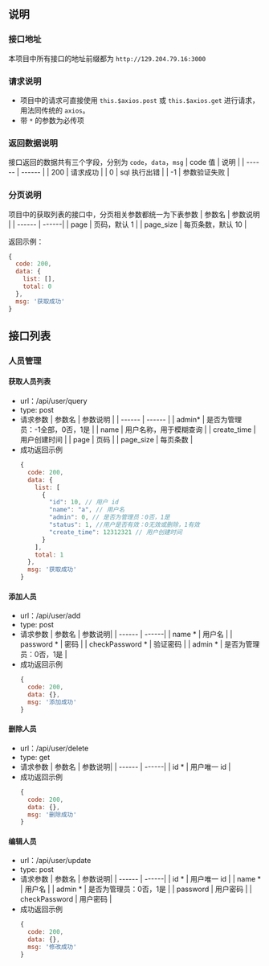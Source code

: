 ## **说明**
### **接口地址**
本项目中所有接口的地址前缀都为 `http://129.204.79.16:3000`
### **请求说明**
* 项目中的请求可直接使用 `this.$axios.post` 或 `this.$axios.get` 进行请求，用法同传统的 `axios`。
* 带 `*` 的参数为必传项
### **返回数据说明**
接口返回的数据共有三个字段，分别为 `code`，`data`，`msg`
| code 值 | 说明 |
| ------ | ------ |
| 200 | 请求成功 |
| 0 | sql 执行出错 |
| -1 | 参数验证失败 |
### **分页说明**
项目中的获取列表的接口中，分页相关参数都统一为下表参数
  | 参数名 | 参数说明 |
  | ------ | ------|
  | page | 页码，默认 1 |
  | page_size | 每页条数，默认 10 |

返回示例：
``` js
{
  code: 200,
  data: {
    list: [],
    total: 0
  },
  msg: '获取成功'
}
```
## **接口列表**
### **人员管理**
#### **获取人员列表**
* url：/api/user/query
* type: post
* 请求参数
  | 参数名 | 参数说明 |
  | ------ | ------ |
  | admin* | 是否为管理员：-1全部，0否，1是 |
  | name | 用户名称，用于模糊查询 |
  | create_time | 用户创建时间 |
  | page | 页码 |
  | page_size | 每页条数 |
* 成功返回示例
  ```js
  {
    code: 200,
    data: {
      list: [
        {
          "id": 10, // 用户 id
          "name": "a", // 用户名
          "admin": 0, // 是否为管理员：0否，1是
          "status": 1, //用户是否有效：0无效或删除，1有效
          "create_time": 12312321 // 用户创建时间
        }
      ],
      total: 1
    },
    msg: '获取成功'
  }
  ```
#### **添加人员**
* url：/api/user/add
* type: post
* 请求参数
  | 参数名 | 参数说明|
  | ------ | ------|
  | name * | 用户名 |
  | password * | 密码 |
  | checkPassword * | 验证密码 |
  | admin * | 是否为管理员：0否，1是 |
* 成功返回示例
  ```js
  {
    code: 200,
    data: {},
    msg: '添加成功'
  }
  ```
#### **删除人员**
* url：/api/user/delete
* type: get
* 请求参数
  | 参数名 | 参数说明|
  | ------ | ------|
  | id * | 用户唯一 id |
* 成功返回示例
  ```js
  {
    code: 200,
    data: {},
    msg: '删除成功'
  }
  ```
#### **编辑人员**
* url：/api/user/update
* type: post
* 请求参数
  | 参数名 | 参数说明|
  | ------ | ------|
  | id * | 用户唯一 id |
  | name * | 用户名 |
  | admin * | 是否为管理员：0否，1是 |
  | password | 用户密码 |
  | checkPassword | 用户密码 |
* 成功返回示例
  ```js
  {
    code: 200,
    data: {},
    msg: '修改成功'
  }
  ```